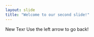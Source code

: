 ```yaml
---
layout: slide
title: "Welcome to our second slide!"
---
```

New Texr
Use the left arrow to go back!
